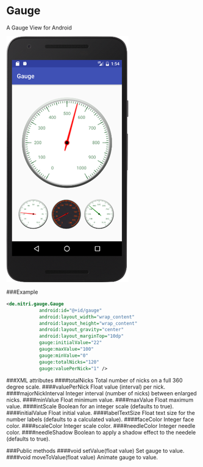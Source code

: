 # Gauge
A Gauge View for Android

![Android Gauge](device-screenshot-2.png "Android Gauge")

###Example

```xml
<de.nitri.gauge.Gauge
            android:id="@+id/gauge"
            android:layout_width="wrap_content"
            android:layout_height="wrap_content"
            android:layout_gravity="center"
            android:layout_marginTop="10dp"
            gauge:initialValue="22"
            gauge:maxValue="100"
            gauge:minValue="0"
            gauge:totalNicks="120"
            gauge:valuePerNick="1" />
```

###XML attributes
####totalNicks
Total number of nicks on a full 360 degree scale.
####valuePerNick
Float value (interval) per nick.
####majorNickInterval
Integer interval (number of nicks) between enlarged nicks.
####minValue
Float minimum value.
####maxValue
Float maximum value.
####intScale
Boolean for an integer scale (defaults to true).
####initialValue
Float initial value.
####labelTextSize
Float text size for the number labels (defaults to a calculated value).
####faceColor
Integer face color.
####scaleColor
Integer scale color.
####needleColor
Integer needle color.
####needleShadow
Boolean to apply a shadow effect to the needele (defaults to true).

###Public methods
####void setValue(float value)
Set gauge to value.
####void moveToValue(float value)
Animate gauge to value.

